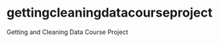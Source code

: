gettingcleaningdatacourseproject
================================

Getting and Cleaning Data Course Project
